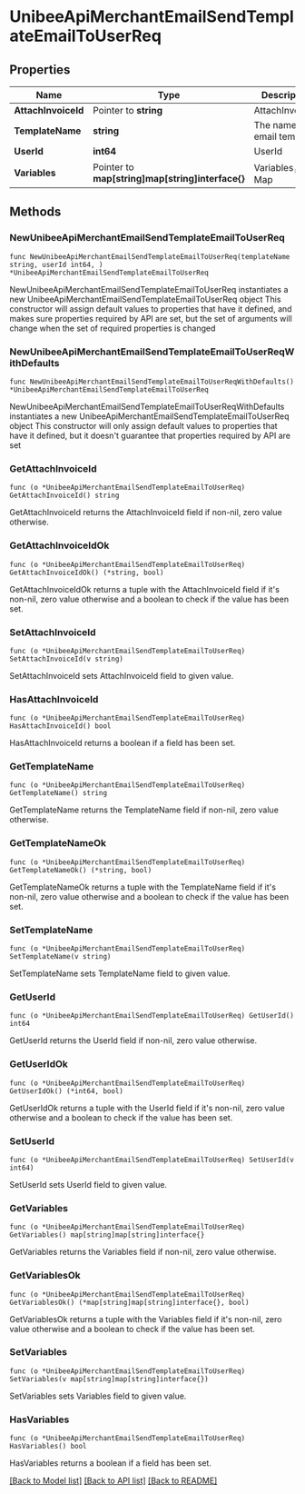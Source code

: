 # UnibeeApiMerchantEmailSendTemplateEmailToUserReq

## Properties

Name | Type | Description | Notes
------------ | ------------- | ------------- | -------------
**AttachInvoiceId** | Pointer to **string** | AttachInvoiceId | [optional] 
**TemplateName** | **string** | The name of email template | 
**UserId** | **int64** | UserId | 
**Variables** | Pointer to **map[string]map[string]interface{}** | Variables，Map | [optional] 

## Methods

### NewUnibeeApiMerchantEmailSendTemplateEmailToUserReq

`func NewUnibeeApiMerchantEmailSendTemplateEmailToUserReq(templateName string, userId int64, ) *UnibeeApiMerchantEmailSendTemplateEmailToUserReq`

NewUnibeeApiMerchantEmailSendTemplateEmailToUserReq instantiates a new UnibeeApiMerchantEmailSendTemplateEmailToUserReq object
This constructor will assign default values to properties that have it defined,
and makes sure properties required by API are set, but the set of arguments
will change when the set of required properties is changed

### NewUnibeeApiMerchantEmailSendTemplateEmailToUserReqWithDefaults

`func NewUnibeeApiMerchantEmailSendTemplateEmailToUserReqWithDefaults() *UnibeeApiMerchantEmailSendTemplateEmailToUserReq`

NewUnibeeApiMerchantEmailSendTemplateEmailToUserReqWithDefaults instantiates a new UnibeeApiMerchantEmailSendTemplateEmailToUserReq object
This constructor will only assign default values to properties that have it defined,
but it doesn't guarantee that properties required by API are set

### GetAttachInvoiceId

`func (o *UnibeeApiMerchantEmailSendTemplateEmailToUserReq) GetAttachInvoiceId() string`

GetAttachInvoiceId returns the AttachInvoiceId field if non-nil, zero value otherwise.

### GetAttachInvoiceIdOk

`func (o *UnibeeApiMerchantEmailSendTemplateEmailToUserReq) GetAttachInvoiceIdOk() (*string, bool)`

GetAttachInvoiceIdOk returns a tuple with the AttachInvoiceId field if it's non-nil, zero value otherwise
and a boolean to check if the value has been set.

### SetAttachInvoiceId

`func (o *UnibeeApiMerchantEmailSendTemplateEmailToUserReq) SetAttachInvoiceId(v string)`

SetAttachInvoiceId sets AttachInvoiceId field to given value.

### HasAttachInvoiceId

`func (o *UnibeeApiMerchantEmailSendTemplateEmailToUserReq) HasAttachInvoiceId() bool`

HasAttachInvoiceId returns a boolean if a field has been set.

### GetTemplateName

`func (o *UnibeeApiMerchantEmailSendTemplateEmailToUserReq) GetTemplateName() string`

GetTemplateName returns the TemplateName field if non-nil, zero value otherwise.

### GetTemplateNameOk

`func (o *UnibeeApiMerchantEmailSendTemplateEmailToUserReq) GetTemplateNameOk() (*string, bool)`

GetTemplateNameOk returns a tuple with the TemplateName field if it's non-nil, zero value otherwise
and a boolean to check if the value has been set.

### SetTemplateName

`func (o *UnibeeApiMerchantEmailSendTemplateEmailToUserReq) SetTemplateName(v string)`

SetTemplateName sets TemplateName field to given value.


### GetUserId

`func (o *UnibeeApiMerchantEmailSendTemplateEmailToUserReq) GetUserId() int64`

GetUserId returns the UserId field if non-nil, zero value otherwise.

### GetUserIdOk

`func (o *UnibeeApiMerchantEmailSendTemplateEmailToUserReq) GetUserIdOk() (*int64, bool)`

GetUserIdOk returns a tuple with the UserId field if it's non-nil, zero value otherwise
and a boolean to check if the value has been set.

### SetUserId

`func (o *UnibeeApiMerchantEmailSendTemplateEmailToUserReq) SetUserId(v int64)`

SetUserId sets UserId field to given value.


### GetVariables

`func (o *UnibeeApiMerchantEmailSendTemplateEmailToUserReq) GetVariables() map[string]map[string]interface{}`

GetVariables returns the Variables field if non-nil, zero value otherwise.

### GetVariablesOk

`func (o *UnibeeApiMerchantEmailSendTemplateEmailToUserReq) GetVariablesOk() (*map[string]map[string]interface{}, bool)`

GetVariablesOk returns a tuple with the Variables field if it's non-nil, zero value otherwise
and a boolean to check if the value has been set.

### SetVariables

`func (o *UnibeeApiMerchantEmailSendTemplateEmailToUserReq) SetVariables(v map[string]map[string]interface{})`

SetVariables sets Variables field to given value.

### HasVariables

`func (o *UnibeeApiMerchantEmailSendTemplateEmailToUserReq) HasVariables() bool`

HasVariables returns a boolean if a field has been set.


[[Back to Model list]](../README.md#documentation-for-models) [[Back to API list]](../README.md#documentation-for-api-endpoints) [[Back to README]](../README.md)



